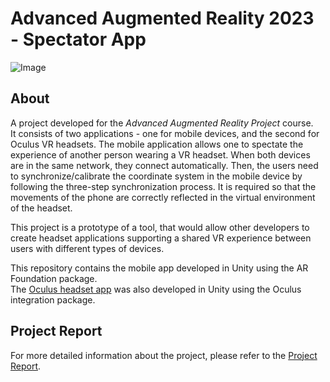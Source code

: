 # Advanced Augmented Reality 2023 - Spectator App
![Image](photo.jpg)

## About
A project developed for the *Advanced Augmented Reality Project* course.  
It consists of two applications - one for mobile devices, and the second for Oculus VR headsets. The mobile application allows one to spectate the experience of another person wearing a VR headset. When both devices are in the same network, they connect automatically. Then, the users need to synchronize/calibrate the coordinate system in the mobile device by following the three-step synchronization process. It is required so that the movements of the phone are correctly reflected in the virtual environment of the headset.

This project is a prototype of a tool, that would allow other developers to create headset applications supporting a shared VR experience between users with different types of devices.

This repository contains the mobile app developed in Unity using the AR Foundation package.  
The [Oculus headset app](https://github.com/SpeeritX/vr-environment) was also developed in Unity using the Oculus integration package.

## Project Report
For more detailed information about the project, please refer to the [Project Report](ProjectReport.pdf). 
